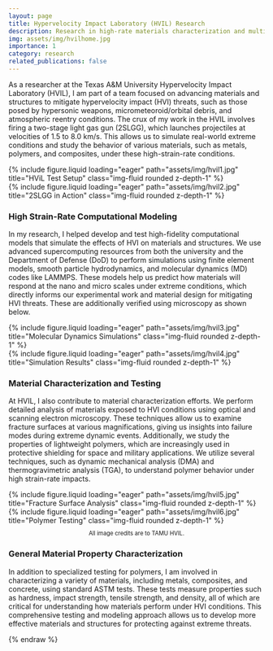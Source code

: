 ```yaml
---
layout: page
title: Hypervelocity Impact Laboratory (HVIL) Research
description: Research in high-rate materials characterization and multiscale numerical modeling for hypervelocity impact threats.
img: assets/img/hvilhome.jpg
importance: 1
category: research
related_publications: false
---
```


As a researcher at the Texas A&M University Hypervelocity Impact Laboratory (HVIL), I am part of a team focused on advancing materials and structures to mitigate hypervelocity impact (HVI) threats, such as those posed by hypersonic weapons, micrometeoroid/orbital debris, and atmospheric reentry conditions. The crux of my work in the HVIL involves firing a two-stage light gas gun (2SLGG), which launches projectiles at velocities of 1.5 to 8.0 km/s. This allows us to simulate real-world extreme conditions and study the behavior of various materials, such as metals, polymers, and composites, under these high-strain-rate conditions.

<div class="row">
    <div class="col-sm mt-3 mt-md-0">
        {% include figure.liquid loading="eager" path="assets/img/hvil1.jpg" title="HViL Test Setup" class="img-fluid rounded z-depth-1" %}
    </div>
    <div class="col-sm mt-3 mt-md-0">
        {% include figure.liquid loading="eager" path="assets/img/hvil2.jpg" title="2SLGG in Action" class="img-fluid rounded z-depth-1" %}
    </div>
</div>

### High Strain-Rate Computational Modeling

In my research, I helped develop and test high-fidelity computational models that simulate the effects of HVI on materials and structures. We use advanced supercomputing resources from both the university and the Department of Defense (DoD) to perform simulations using finite element models, smooth particle hydrodynamics, and molecular dynamics (MD) codes like LAMMPS. These models help us predict how materials will respond at the nano and micro scales under extreme conditions, which directly informs our experimental work and material design for mitigating HVI threats. These are additionally verified using microscopy as shown below.

<div class="row">
    <div class="col-sm mt-3 mt-md-0">
        {% include figure.liquid loading="eager" path="assets/img/hvil3.jpg" title="Molecular Dynamics Simulations" class="img-fluid rounded z-depth-1" %}
    </div>
    <div class="col-sm mt-3 mt-md-0">
        {% include figure.liquid loading="eager" path="assets/img/hvil4.jpg" title="Simulation Results" class="img-fluid rounded z-depth-1" %}
    </div>
</div>

### Material Characterization and Testing

At HVIL, I also contribute to material characterization efforts. We perform detailed analysis of materials exposed to HVI conditions using optical and scanning electron microscopy. These techniques allow us to examine fracture surfaces at various magnifications, giving us insights into failure modes during extreme dynamic events. Additionally, we study the properties of lightweight polymers, which are increasingly used in protective shielding for space and military applications. We utilize several techniques, such as dynamic mechanical analysis (DMA) and thermogravimetric analysis (TGA), to understand polymer behavior under high strain-rate impacts.

<div class="row">
    <div class="col-sm mt-3 mt-md-0">
        {% include figure.liquid loading="eager" path="assets/img/hvil5.jpg" title="Fracture Surface Analysis" class="img-fluid rounded z-depth-1" %}
    </div>
    <div class="col-sm mt-3 mt-md-0">
        {% include figure.liquid loading="eager" path="assets/img/hvil6.jpg" title="Polymer Testing" class="img-fluid rounded z-depth-1" %}
    </div>
</div>
<div class="caption" style="font-size: 0.8em; text-align: center; margin-top: 10px;">
    All image credits are to TAMU HVIL.
</div>

### General Material Property Characterization

In addition to specialized testing for polymers, I am involved in characterizing a variety of materials, including metals, composites, and concrete, using standard ASTM tests. These tests measure properties such as hardness, impact strength, tensile strength, and density, all of which are critical for understanding how materials perform under HVI conditions. This comprehensive testing and modeling approach allows us to develop more effective materials and structures for protecting against extreme threats.

{% endraw %}

